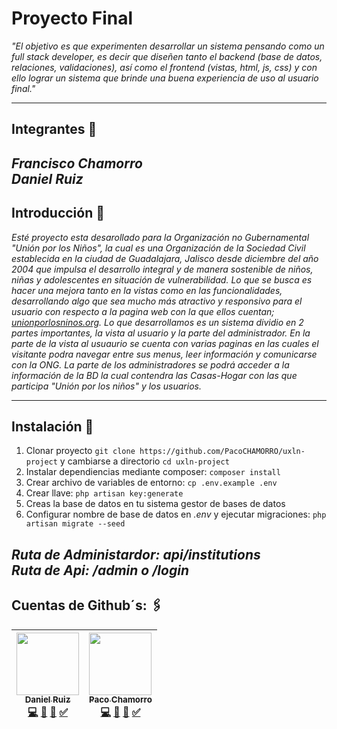 # Proyecto Final

_"El objetivo es que experimenten desarrollar un sistema pensando como un *full stack developer*, es decir que diseñen tanto el *backend* (base de datos, relaciones, validaciones), así como el *frontend* (vistas, html, js, css) y con ello lograr un sistema que brinde una buena experiencia de uso al usuario final."_

---

## Integrantes 🤖

_Francisco Chamorro_<br>
_Daniel Ruiz_
---

## Introducción 🚀

_Esté proyecto esta desarollado para la Organización no Gubernamental "Unión por los Niños",  la cual es una Organización de la Sociedad Civil establecida en la ciudad de Guadalajara, Jalisco desde diciembre del año 2004 que impulsa el desarrollo integral y de manera sostenible de niños, niñas y adolescentes en situación de vulnerabilidad. Lo que se busca es hacer una mejora tanto en la vistas como en las funcionalidades, desarrollando algo que sea mucho más atractivo y responsivo para el usuario con respecto a la pagina web con la que ellos cuentan; [unionporlosninos.org](http://unionporlosninos.org/). Lo que desarrollamos es un sistema dividio en 2 partes importantes, la vista al usuario y la parte del administrador. En la parte de la vista al usuaurio se cuenta con varias paginas en las cuales el visitante podra navegar entre sus menus, leer información y comunicarse con la ONG. La parte de los administradores se podrá acceder a la información de la BD la cual contendra las Casas-Hogar con las que participa "Unión por los niños" y los usuarios._

---

## Instalación 🔧

1. Clonar proyecto `git clone https://github.com/PacoCHAMORRO/uxln-project` y cambiarse a directorio `cd uxln-project`
2. Instalar dependiencias mediante composer: `composer install`
3. Crear archivo de variables de entorno: `cp .env.example .env`
4. Crear llave: `php artisan key:generate`
5. Creas la base de datos en tu sistema gestor de bases de datos
6. Configurar nombre de base de datos en _.env_ y ejecutar migraciones: `php artisan migrate --seed`

_Ruta de Administardor: api/institutions_ <br>
_Ruta de Api: /admin o /login_ <br>
---

## Cuentas de Github´s: 🖇️
| [<img src="https://avatars3.githubusercontent.com/u/58959667?s=460&u=70b767f334dfea4f9f2c108532a6701f29e25c8e&v=4" width="100px;"/><br /><sub><b>Daniel Ruiz</b></sub>](https://github.com/Daniel-Ruiz-Gtz)<br />[💻]() [📖]() [👀]() [✅]() | [<img src="https://avatars1.githubusercontent.com/u/59038283?s=460&u=5166f146a13d99110062d530709517442d2782da&v=4" width="100px;"/><br /><sub><b>Paco Chamorro</b></sub>](https://github.com/PacoCHAMORRO)<br />[💻]() [📖]() [👀]() [✅]()| 
| :---: | :---: |
